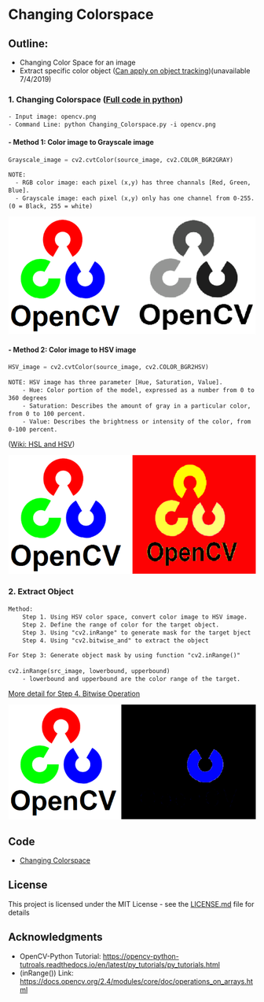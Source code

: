 # Changing Colorspace

## Outline:
- Changing Color Space for an image
- Extract specific color object ([Can apply on object tracking](https://github.com/Hank-Tsou/Computer-Vision-OpenCV-Python/edit/master/tutorials/Image_Processing/1_Changing_colorspace/README.md))(unavailable 7/4/2019)

### 1. Changing Colorspace  ([Full code in python](https://github.com/Hank-Tsou/Computer-Vision-OpenCV-Python/blob/master/tutorials/Image_Processing/1_Changing_colorspace/Changing_Colorspace.py))
```
- Input image: opencv.png
- Command Line: python Changing_Colorspace.py -i opencv.png
```

#### - Method 1: Color image to Grayscale image
```python
Grayscale_image = cv2.cvtColor(source_image, cv2.COLOR_BGR2GRAY)
```
```
NOTE: 
  - RGB color image: each pixel (x,y) has three channals [Red, Green, Blue].
  - Grayscale image: each pixel (x,y) only has one channel from 0-255. (0 = Black, 255 = white)
```
![](README_IMG/RGBtoGray.png)

#### - Method 2: Color image to HSV image
```python
HSV_image = cv2.cvtColor(source_image, cv2.COLOR_BGR2HSV)
```
```
NOTE: HSV image has three parameter [Hue, Saturation, Value].
    - Hue: Color portion of the model, expressed as a number from 0 to 360 degrees 
    - Saturation: Describes the amount of gray in a particular color, from 0 to 100 percent. 
    - Value: Describes the brightness or intensity of the color, from 0-100 percent.
```
([Wiki: HSL and HSV](https://en.wikipedia.org/wiki/HSL_and_HSV))

![](README_IMG/RGBtoHSV.png)

### 2. Extract Object 
```
Method:
    Step 1. Using HSV color space, convert color image to HSV image.
    Step 2. Define the range of color for the target object.
    Step 3. Using "cv2.inRange" to generate mask for the target bject
    Step 4. Using "cv2.bitwise_and" to extract the object
```
```
For Step 3: Generate object mask by using function "cv2.inRange()"

cv2.inRange(src_image, lowerbound, upperbound)
    - lowerbound and upperbound are the color range of the target.
```

[More detail for Step 4. Bitwise Operation](https://github.com/Hank-Tsou/Computer-Vision-OpenCV-Python/tree/master/tutorials/Core_Operation)

![](README_IMG/Extract_Obj.png)

## Code
- [Changing Colorspace](https://github.com/Hank-Tsou/Computer-Vision-OpenCV-Python/blob/master/tutorials/Image_Processing/1_Changing_colorspace/Changing_Colorspace.py)

## License

This project is licensed under the MIT License - see the [LICENSE.md](LICENSE.md) file for details

## Acknowledgments

* OpenCV-Python Tutorial: https://opencv-python-tutroals.readthedocs.io/en/latest/py_tutorials/py_tutorials.html
* (inRange()) Link: https://docs.opencv.org/2.4/modules/core/doc/operations_on_arrays.html
